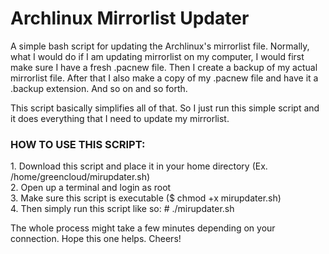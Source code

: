 # Archlinux Mirrorlist Updater

A simple bash script for updating the Archlinux's mirrorlist file. Normally, what I would do if I am updating mirrorlist on my computer, I would first make sure I have a fresh .pacnew file. Then I create a backup of my actual mirrorlist file. After that I also make a copy of my .pacnew file and have it a .backup extension. And so on and so forth.

This script basically simplifies all of that. So I just run this simple script and it does everything that I need to update my mirrorlist.

<h3>HOW TO USE THIS SCRIPT:</h3>
    <p>1. Download this script and place it in your home directory (Ex. /home/greencloud/mirupdater.sh)<br />
    2. Open up a terminal and login as root<br />
    3. Make sure this script is executable ($ chmod +x mirupdater.sh)<br />
    4. Then simply run this script like so: # ./mirupdater.sh</p>
    
The whole process might take a few minutes depending on your connection. Hope this one helps. Cheers!
